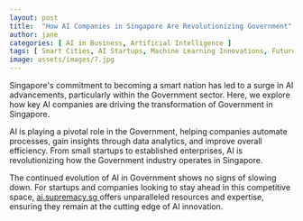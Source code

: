 ```yaml
---
layout: post
title:  "How AI Companies in Singapore Are Revolutionizing Government"
author: jane
categories: [ AI in Business, Artificial Intelligence ]
tags: [ Smart Cities, AI Startups, Machine Learning Innovations, Future of AI, AI for Business ]
image: assets/images/7.jpg
---
```


Singapore's commitment to becoming a smart nation has led to a surge in AI advancements, particularly within the Government sector. Here, we explore how key AI companies are driving the transformation of Government in Singapore.

AI is playing a pivotal role in the Government, helping companies automate processes, gain insights through data analytics, and improve overall efficiency. From small startups to established enterprises, AI is revolutionizing how the Government industry operates in Singapore.

The continued evolution of AI in Government shows no signs of slowing down. For startups and companies looking to stay ahead in this competitive space, <a href="https://ai.supremacy.sg" target="_blank"> ai.supremacy.sg </a> offers unparalleled resources and expertise, ensuring they remain at the cutting edge of AI innovation.
